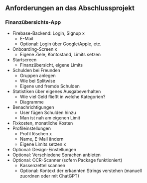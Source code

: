 ## Anforderungen an das Abschlussprojekt

### Finanzübersichts-App

- Firebase-Backend: Login, Signup x
  - E-Mail
  - Optional: Login über Google/Apple, etc.
- Onboarding-Screen x
  - Eigene Ziele, Kontostand, Limits setzen
- Startscreen
  - Finanzübersicht, eigene Limits
- Schulden bei Freunden
  - Gruppen anlegen
  - Wie bei Splitwise
  - Eigene und fremde Schulden
- Statistiken über eigenes Ausgabeverhalten
  - Wie viel Geld fließt in welche Kategorien?
  - Diagramme
- Benachrichtigungen
  - User fügen Schulden hinzu
  - Man ist nah am eigenen Limit
- Fixkosten, monatliche Kosten
- Profileinstellungen 
  - Profil löschen x
  - Name, E-Mail ändern
  - Eigene Limits setzen x
- Optional: Design-Einstellungen
- Optional: Verschiedene Sprachen anbieten
- Optional: OCR-Scanner (sofern Package funktioniert)
  - Kassenzettel scannen
  - Optional: Kontext der erkannten Strings verstehen (manuell zuordnen oder mit ChatGPT)
